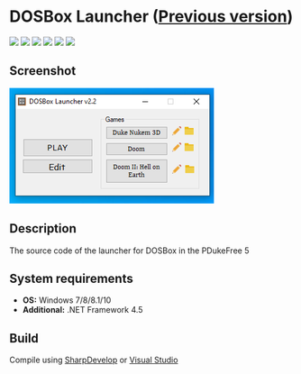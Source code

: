 # DOSBox Launcher ([Previous version](https://github.com/Zalexanninev15/dosbox-launcher))

[![](https://img.shields.io/badge/OS-Windows-informational?logo=windows)](https://github.com/Zalexanninev15/dosbox-launcher-next)
[![](https://img.shields.io/badge/release-v2.2-blue)](https://github.com/Zalexanninev15/dosbox-launcher-next/tree/master/Source)
[![](https://img.shields.io/github/last-commit/Zalexanninev15/dosbox-launcher-next)](https://github.com/Zalexanninev15/dosbox-launcher-next/commits/master)
[![](https://img.shields.io/github/stars/Zalexanninev15/dosbox-launcher-next.svg)](https://github.com/Zalexanninev15/RunAdminCMD/stargazers)
[![](https://img.shields.io/badge/license-GPLv3-ligthgreen.svg)](LICENSE)
[![](https://img.shields.io/badge/donate-Buy_Me_a_Coffee-F94400.svg)](https://zalexanninev15.jimdofree.com/buy-me-a-coffee)

## Screenshot
![Screenshot](https://github.com/Zalexanninev15/dosbox-launcher-next/blob/master/Screenshot.png)

## Description
The source code of the launcher for DOSBox in the PDukeFree 5

## System requirements
* **OS:** Windows 7/8/8.1/10
* **Additional:** .NET Framework 4.5

## Build
Compile using [SharpDevelop](https://sourceforge.net/projects/sharpdevelop) or [Visual Studio](https://visualstudio.microsoft.com/vs)
